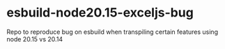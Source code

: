 # esbuild-node20.15-exceljs-bug
Repo to reproduce bug on esbuild when transpiling certain features using node 20.15 vs 20.14
